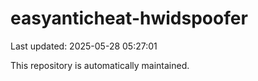 # easyanticheat-hwidspoofer

Last updated: 2025-05-28 05:27:01

This repository is automatically maintained.
